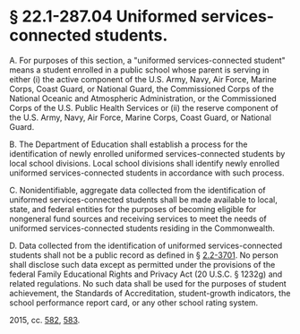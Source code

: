 # § 22.1-287.04 Uniformed services-connected students.

<p>A. For purposes of this section, a "uniformed services-connected student" means a student enrolled in a public school whose parent is serving in either (i) the active component of the U.S. Army, Navy, Air Force, Marine Corps, Coast Guard, or National Guard, the Commissioned Corps of the National Oceanic and Atmospheric Administration, or the Commissioned Corps of the U.S. Public Health Services or (ii) the reserve component of the U.S. Army, Navy, Air Force, Marine Corps, Coast Guard, or National Guard.</p><p>B. The Department of Education shall establish a process for the identification of newly enrolled uniformed services-connected students by local school divisions. Local school divisions shall identify newly enrolled uniformed services-connected students in accordance with such process.</p><p>C. Nonidentifiable, aggregate data collected from the identification of uniformed services-connected students shall be made available to local, state, and federal entities for the purposes of becoming eligible for nongeneral fund sources and receiving services to meet the needs of uniformed services-connected students residing in the Commonwealth.</p><p>D. Data collected from the identification of uniformed services-connected students shall not be a public record as defined in § <a href='http://law.lis.virginia.gov/vacode/2.2-3701/'>2.2-3701</a>. No person shall disclose such data except as permitted under the provisions of the federal Family Educational Rights and Privacy Act (20 U.S.C. § 1232g) and related regulations. No such data shall be used for the purposes of student achievement, the Standards of Accreditation, student-growth indicators, the school performance report card, or any other school rating system.</p><p>2015, cc. <a href='http://lis.virginia.gov/cgi-bin/legp604.exe?151+ful+CHAP0582'>582</a>, <a href='http://lis.virginia.gov/cgi-bin/legp604.exe?151+ful+CHAP0583'>583</a>.</p>